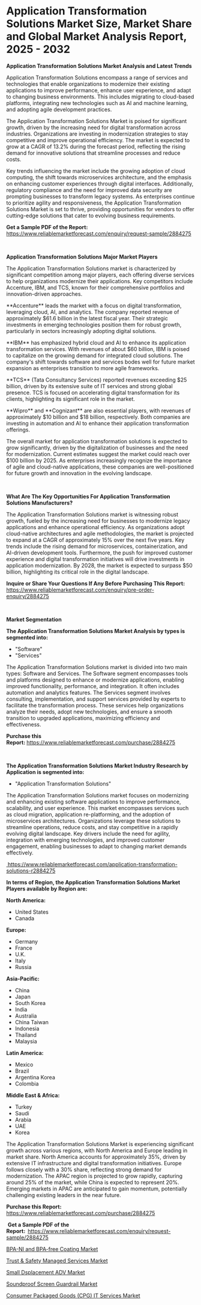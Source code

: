 <p><h1>Application Transformation Solutions Market Size, Market Share and Global Market Analysis Report, 2025 - 2032</h1></p><p><strong>Application Transformation Solutions Market Analysis and Latest Trends</strong></p>
<p><p>Application Transformation Solutions encompass a range of services and technologies that enable organizations to modernize their existing applications to improve performance, enhance user experience, and adapt to changing business environments. This includes migrating to cloud-based platforms, integrating new technologies such as AI and machine learning, and adopting agile development practices.</p><p>The Application Transformation Solutions Market is poised for significant growth, driven by the increasing need for digital transformation across industries. Organizations are investing in modernization strategies to stay competitive and improve operational efficiency. The market is expected to grow at a CAGR of 13.2% during the forecast period, reflecting the rising demand for innovative solutions that streamline processes and reduce costs.</p><p>Key trends influencing the market include the growing adoption of cloud computing, the shift towards microservices architecture, and the emphasis on enhancing customer experiences through digital interfaces. Additionally, regulatory compliance and the need for improved data security are prompting businesses to transform legacy systems. As enterprises continue to prioritize agility and responsiveness, the Application Transformation Solutions Market is set to thrive, providing opportunities for vendors to offer cutting-edge solutions that cater to evolving business requirements.</p></p>
<p><strong>Get a Sample PDF of the Report:&nbsp;</strong> <a href="https://www.reliablemarketforecast.com/enquiry/request-sample/2884275?utm_campaign=1110&utm_medium=2&utm_source=Github&utm_content=ia&utm_term=13032025&utm_id=application-transformation-solutions">https://www.reliablemarketforecast.com/enquiry/request-sample/2884275</a></p>
<p>&nbsp;</p>
<p><strong>Application Transformation Solutions Major Market Players</strong></p>
<p><p>The Application Transformation Solutions market is characterized by significant competition among major players, each offering diverse services to help organizations modernize their applications. Key competitors include Accenture, IBM, and TCS, known for their comprehensive portfolios and innovation-driven approaches.</p><p>**Accenture** leads the market with a focus on digital transformation, leveraging cloud, AI, and analytics. The company reported revenue of approximately $61.6 billion in the latest fiscal year. Their strategic investments in emerging technologies position them for robust growth, particularly in sectors increasingly adopting digital solutions.</p><p>**IBM** has emphasized hybrid cloud and AI to enhance its application transformation services. With revenues of about $60 billion, IBM is poised to capitalize on the growing demand for integrated cloud solutions. The company's shift towards software and services bodes well for future market expansion as enterprises transition to more agile frameworks.</p><p>**TCS** (Tata Consultancy Services) reported revenues exceeding $25 billion, driven by its extensive suite of IT services and strong global presence. TCS is focused on accelerating digital transformation for its clients, highlighting its significant role in the market.</p><p>**Wipro** and **Cognizant** are also essential players, with revenues of approximately $10 billion and $18 billion, respectively. Both companies are investing in automation and AI to enhance their application transformation offerings.</p><p>The overall market for application transformation solutions is expected to grow significantly, driven by the digitalization of businesses and the need for modernization. Current estimates suggest the market could reach over $100 billion by 2025. As enterprises increasingly recognize the importance of agile and cloud-native applications, these companies are well-positioned for future growth and innovation in the evolving landscape.</p></p>
<p>&nbsp;</p>
<p><strong>What Are The Key Opportunities For Application Transformation Solutions Manufacturers?</strong></p>
<p><p>The Application Transformation Solutions market is witnessing robust growth, fueled by the increasing need for businesses to modernize legacy applications and enhance operational efficiency. As organizations adopt cloud-native architectures and agile methodologies, the market is projected to expand at a CAGR of approximately 15% over the next five years. Key trends include the rising demand for microservices, containerization, and AI-driven development tools. Furthermore, the push for improved customer experience and digital transformation initiatives will drive investments in application modernization. By 2028, the market is expected to surpass $50 billion, highlighting its critical role in the digital landscape.</p></p>
<p><strong>Inquire or Share Your Questions If Any Before Purchasing This Report:</strong> <a href="https://www.reliablemarketforecast.com/enquiry/pre-order-enquiry/2884275?utm_campaign=1110&utm_medium=2&utm_source=Github&utm_content=ia&utm_term=13032025&utm_id=application-transformation-solutions">https://www.reliablemarketforecast.com/enquiry/pre-order-enquiry/2884275</a></p>
<p>&nbsp;</p>
<p><strong>Market Segmentation</strong></p>
<p><strong>The Application Transformation Solutions Market Analysis by types is segmented into:</strong></p>
<p><ul><li>"Software"</li><li>"Services"</li></ul></p>
<p><p>The Application Transformation Solutions market is divided into two main types: Software and Services. The Software segment encompasses tools and platforms designed to enhance or modernize applications, enabling improved functionality, performance, and integration. It often includes automation and analytics features. The Services segment involves consulting, implementation, and support services provided by experts to facilitate the transformation process. These services help organizations analyze their needs, adopt new technologies, and ensure a smooth transition to upgraded applications, maximizing efficiency and effectiveness.</p></p>
<p><strong>Purchase this Report:&nbsp;</strong><a href="https://www.reliablemarketforecast.com/purchase/2884275?utm_campaign=1110&utm_medium=2&utm_source=Github&utm_content=ia&utm_term=13032025&utm_id=application-transformation-solutions">https://www.reliablemarketforecast.com/purchase/2884275</a></p>
<p>&nbsp;</p>
<p><strong>The Application Transformation Solutions Market Industry Research by Application is segmented into:</strong></p>
<p><ul><li>"Application Transformation Solutions"</li></ul></p>
<p><p>The Application Transformation Solutions market focuses on modernizing and enhancing existing software applications to improve performance, scalability, and user experience. This market encompasses services such as cloud migration, application re-platforming, and the adoption of microservices architectures. Organizations leverage these solutions to streamline operations, reduce costs, and stay competitive in a rapidly evolving digital landscape. Key drivers include the need for agility, integration with emerging technologies, and improved customer engagement, enabling businesses to adapt to changing market demands effectively.</p></p>
<p><a href="https://www.reliablemarketforecast.com/application-transformation-solutions-r2884275?utm_campaign=1110&utm_medium=2&utm_source=Github&utm_content=ia&utm_term=13032025&utm_id=application-transformation-solutions">&nbsp;https://www.reliablemarketforecast.com/application-transformation-solutions-r2884275</a></p>
<p><strong>In terms of Region, the Application Transformation Solutions Market Players available by Region are:</strong></p>
<p>
    <p> <strong> North America: </strong>
        <ul>
            <li>United States</li>
            <li>Canada</li>
        </ul>
        </p> 
    <p> <strong> Europe: </strong>
        <ul>
            <li>Germany</li>
            <li>France</li>
            <li>U.K.</li>
            <li>Italy</li>
            <li>Russia</li>
        </ul>
        </p> 
    <p> <strong> Asia-Pacific: </strong>
        <ul>
            <li>China</li>
            <li>Japan</li>
            <li>South Korea</li>
            <li>India</li>
            <li>Australia</li>
            <li>China Taiwan</li>
            <li>Indonesia</li>
            <li>Thailand</li>
            <li>Malaysia</li>
        </ul>
        </p> 
    <p> <strong> Latin America: </strong>
        <ul>
            <li>Mexico</li>
            <li>Brazil</li>
            <li>Argentina Korea</li>
            <li>Colombia</li>
        </ul>
        </p> 
    <p> <strong> Middle East & Africa: </strong>
        <ul>
            <li>Turkey</li>
            <li>Saudi</li>
            <li>Arabia</li>
            <li>UAE</li>
            <li>Korea</li>
        </ul>
    </p>
    </p>
<p><p>The Application Transformation Solutions Market is experiencing significant growth across various regions, with North America and Europe leading in market share. North America accounts for approximately 35%, driven by extensive IT infrastructure and digital transformation initiatives. Europe follows closely with a 30% share, reflecting strong demand for modernization. The APAC region is projected to grow rapidly, capturing around 25% of the market, while China is expected to represent 20%. Emerging markets in APAC are anticipated to gain momentum, potentially challenging existing leaders in the near future.</p></p>
<p><strong>Purchase this Report: </strong><a href="https://www.reliablemarketforecast.com/purchase/2884275?utm_campaign=1110&utm_medium=2&utm_source=Github&utm_content=ia&utm_term=13032025&utm_id=application-transformation-solutions">https://www.reliablemarketforecast.com/purchase/2884275</a></p>
<p>&nbsp;<strong>Get a Sample PDF of the Report:&nbsp;&nbsp;</strong><a href="https://www.reliablemarketforecast.com/enquiry/request-sample/2884275?utm_campaign=1110&utm_medium=2&utm_source=Github&utm_content=ia&utm_term=13032025&utm_id=application-transformation-solutions">https://www.reliablemarketforecast.com/enquiry/request-sample/2884275</a></p>
<p><strong></strong></p>
<p><p><a href="https://github.com/ikokwuihepa/Market-Research-Report-List-1/blob/main/bpa-ni-and-bpa-free-coating-market.md?utm_campaign=1110&utm_medium=2&utm_source=Github&utm_content=ia&utm_term=13032025&utm_id=application-transformation-solutions">BPA-NI and BPA-free Coating Market</a></p><p><a href="https://github.com/bibzmuiko/Market-Research-Report-List-1/blob/main/trust-safety-managed-services-market.md?utm_campaign=1110&utm_medium=2&utm_source=Github&utm_content=ia&utm_term=13032025&utm_id=application-transformation-solutions">Trust & Safety Managed Services Market</a></p><p><a href="https://github.com/larotnanonhx/Market-Research-Report-List-1/blob/main/small-dsplacement-adv-market.md?utm_campaign=1110&utm_medium=2&utm_source=Github&utm_content=ia&utm_term=13032025&utm_id=application-transformation-solutions">Small Dsplacement ADV Market</a></p><p><a href="https://github.com/borsiflorsfa/Market-Research-Report-List-1/blob/main/soundproof-screen-guardrail-market.md?utm_campaign=1110&utm_medium=2&utm_source=Github&utm_content=ia&utm_term=13032025&utm_id=application-transformation-solutions">Soundproof Screen Guardrail Market</a></p><p><a href="https://github.com/linnuripat/Market-Research-Report-List-1/blob/main/consumer-packaged-goods-cpg-it-services-market.md?utm_campaign=1110&utm_medium=2&utm_source=Github&utm_content=ia&utm_term=13032025&utm_id=application-transformation-solutions">Consumer Packaged Goods (CPG) IT Services Market</a></p></p>